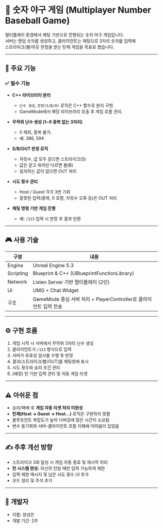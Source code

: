 # 🔢 숫자 야구 게임 (Multiplayer Number Baseball Game)

멀티플레이 환경에서 채팅 기반으로 진행되는 숫자 야구 게임입니다.  
서버는 랜덤 숫자를 생성하고, 클라이언트는 채팅으로 3자리 숫자를 입력해  
스트라이크/볼/아웃 판정을 받는 턴제 게임을 목표로 했습니다.

---

## 📌 주요 기능

### ✅ 필수 기능

- **C++ 라이브러리 분리**
  - `난수 생성`, `판정(S/B/O)` 로직은 C++ 함수로 분리 구현.
  - GameMode에서 해당 라이브러리 호출 후 게임 흐름 관리.

- **무작위 난수 생성 (1~9 중복 없는 3자리)**
  - 0 제외, 중복 불가.
  - 예: 386, 594

- **S/B/OUT 판정 로직**
  - 자릿수, 값 모두 같으면 스트라이크(S)
  - 값은 같고 위치만 다르면 볼(B)
  - 일치하는 값이 없으면 OUT 처리

- **시도 횟수 관리**
  - Host / Guest 각각 3번 기회
  - 잘못된 입력(중복, 0 포함, 자릿수 오류 등)은 OUT 처리

- **채팅 명령 기반 게임 진행**
  - 예: `/123` 입력 시 판정 후 결과 반환

---

## 🎮 사용 기술

| 구분         | 내용 |
|--------------|------|
| Engine       | Unreal Engine 5.3 |
| Scripting    | Blueprint & C++ (UBlueprintFunctionLibrary) |
| Network      | Listen Server 기반 멀티플레이 (2인) |
| UI           | UMG + Chat Widget |
| 구조         | GameMode 중심 서버 처리 + PlayerController로 클라이언트 입력 전송 |

---

## ⚙️ 구현 흐름

1. 게임 시작 시 서버에서 무작위 3자리 난수 생성
2. 클라이언트가 `/123` 형식으로 입력
3. 서버가 유효성 검사를 수행 후 판정
4. 결과(스트라이크/볼/OUT)를 채팅창에 표시
5. 시도 횟수와 승리 조건 관리
6. (예정) 턴 기반 입력 관리 및 자동 게임 리셋

---

## ⚠️ 아쉬운 점

- 승리/패배 후 **게임 자동 리셋 처리 미완성**
- **턴제(Host → Guest → Host...)** 로직은 구현하지 못함
- 블루프린트 복잡도가 높아 디버깅에 많은 시간이 소요됨
- 변수 동기화와 서버-클라이언트 흐름 이해에 어려움이 있었음

---

## ✍️ 추후 개선 방향

- 스트라이크 3회 달성 시 게임 자동 종료 및 재시작 처리
- **턴 시스템 완성:** 자신의 턴일 때만 입력 가능하게 제한
- 입력 제한 메시지 및 남은 시도 횟수 UI 추가
- 코드 정리 및 주석 추가

---

## 🧠 개발자

- 이름: 양성은
- 개발 기간: 2주
